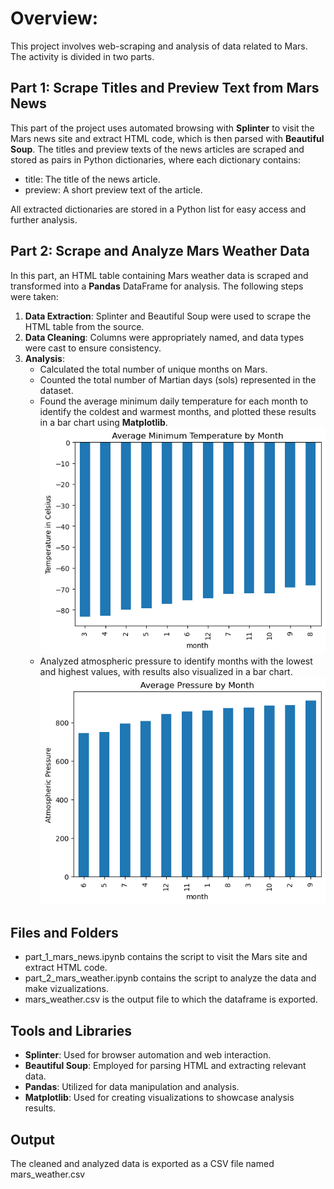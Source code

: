 # Overview:
This project involves web-scraping and analysis of data related to Mars. The activity is divided in two parts.
## Part 1: Scrape Titles and Preview Text from Mars News
This part of the project uses automated browsing with **Splinter** to visit the Mars news site and extract HTML code, which is then parsed with **Beautiful Soup**. The titles and preview texts of the news articles are scraped and stored as pairs in Python dictionaries, where each dictionary contains:
* title: The title of the news article.
* preview: A short preview text of the article.

All extracted dictionaries are stored in a Python list for easy access and further analysis.

## Part 2: Scrape and Analyze Mars Weather Data
In this part, an HTML table containing Mars weather data is scraped and transformed into a **Pandas** DataFrame for analysis. The following steps were taken:
1. **Data Extraction**: Splinter and Beautiful Soup were used to scrape the HTML table from the source.
2. **Data Cleaning**: Columns were appropriately named, and data types were cast to ensure consistency.
3. **Analysis**:
   - Calculated the total number of unique months on Mars.
   - Counted the total number of Martian days (sols) represented in the dataset.
   - Found the average minimum daily temperature for each month to identify the coldest and warmest months, and plotted these results in a bar chart using **Matplotlib**.
   ![Alt text](images/output.png)
   - Analyzed atmospheric pressure to identify months with the lowest and highest values, with results also visualized in a bar chart.
   ![Alt text](images/output2.png)


## Files and Folders
* part_1_mars_news.ipynb contains the script to visit the Mars site and extract HTML code.
* part_2_mars_weather.ipynb contains the script to analyze the data and make vizualizations.
* mars_weather.csv is the output file to which the dataframe is exported.


## Tools and Libraries
* **Splinter**: Used for browser automation and web interaction.
* **Beautiful Soup**: Employed for parsing HTML and extracting relevant data.
* **Pandas**: Utilized for data manipulation and analysis.
* **Matplotlib**: Used for creating visualizations to showcase analysis results.

## Output
The cleaned and analyzed data is exported as a CSV file named mars_weather.csv









